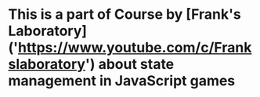 # This is a part of Course by [Frank's Laboratory] ('https://www.youtube.com/c/Frankslaboratory') about state management in JavaScript games
